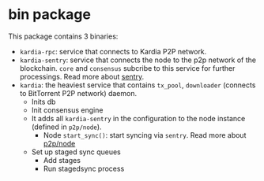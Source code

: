# bin package
This package contains 3 binaries:
- `kardia-rpc`: service that connects to Kardia P2P network.
- `kardia-sentry`: service that connects the node to the p2p network of the blockchain. `core` and  `consensus` subcribe to this service for further processings. Read more about [sentry](../packages/sentry/README.md).
- `kardia`: the heaviest service that contains `tx_pool`, `downloader` (connects to BitTorrent P2P network) daemon.
  - Inits db
  - Init consensus engine
  - It adds all `kardia-sentry` in the configuration to the node instance (defined in `p2p/node`).
    - Node `start_sync()`: start syncing via `sentry`. Read more about [p2p/node](../packages/sentry/README.md)
  - Set up staged sync queues
    - Add stages
    - Run stagedsync process